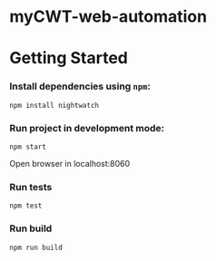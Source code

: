 myCWT-web-automation
=================

Getting Started
=================

### Install dependencies using `npm`:

   ```
   npm install nightwatch
   ```


### Run project in development mode:

   ```
   npm start
   ```

   Open browser in localhost:8060


### Run tests

   ```
   npm test
   ```

### Run build

   ```
   npm run build
   ```



